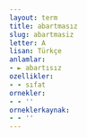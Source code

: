 ```yaml
---
layout: term
title: abartmasız
slug: abartmasiz
letter: A
lisan: Türkçe
anlamlar:
- ► abartısız
ozellikler:
- - sıfat
ornekler:
- - ''
orneklerkaynak:
- - ''
---
```

